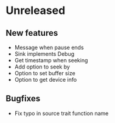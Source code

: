 # Unreleased

## New features
- Message when pause ends
- Sink implements Debug
- Get timestamp when seeking
- Add option to seek by
- Option to set buffer size
- Option to get device info

## Bugfixes
- Fix typo in source trait function name

